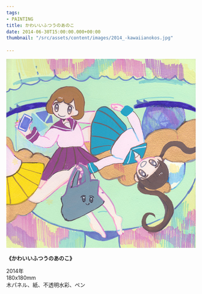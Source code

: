 ```yaml
---
tags:
- PAINTING
title: かわいいふつうのあのこ
date: 2014-06-30T15:00:00.000+00:00
thumbnail: "/src/assets/content/images/2014_-kawaiianokos.jpg"

---
```

![](/src/assets/content/images/2014_-kawaiianokos.jpg)

**《かわいいふつうのあのこ》**

2014年  
180x180mm  
木パネル、紙、不透明水彩、ペン